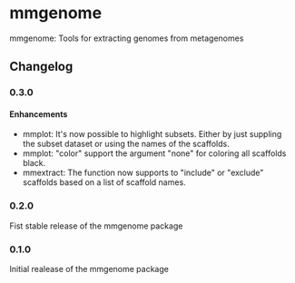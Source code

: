 mmgenome
========

mmgenome: Tools for extracting genomes from metagenomes

## Changelog

### 0.3.0
#### Enhancements
 - mmplot: It's now possible to highlight subsets. Either by just suppling the subset dataset or using the names of the scaffolds.
 - mmplot: "color" support the argument "none" for coloring all scaffolds black.
 - mmextract: The function now supports to "include" or "exclude" scaffolds based on a list of scaffold names.

### 0.2.0
Fist stable release of the mmgenome package

### 0.1.0
Initial realease of the mmgenome package